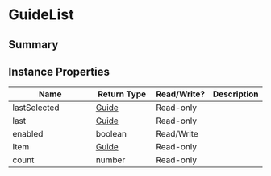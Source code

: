
# GuideList

## Summary



## Instance Properties

<table>
<thead><tr><th width="225">Name</th><th width="160">Return Type</th><th width="80">Read/Write?</th><th>Description</th></tr></thead>
<tbody>
<tr><td>lastSelected</td><td><a href="guide.md">Guide</a></td><td>Read-only</td><td></td></tr>
<tr><td>last</td><td><a href="guide.md">Guide</a></td><td>Read-only</td><td></td></tr>
<tr><td>enabled</td><td>boolean</td><td>Read/Write</td><td></td></tr>
<tr><td>Item</td><td><a href="guide.md">Guide</a></td><td>Read-only</td><td></td></tr>
<tr><td>count</td><td>number</td><td>Read-only</td><td></td></tr>
</tbody></table>




